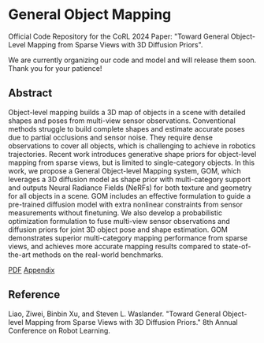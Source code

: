 # General Object Mapping
Official Code Repository for the CoRL 2024 Paper: "Toward General Object-Level Mapping from Sparse Views with 3D Diffusion Priors".

We are currently organizing our code and model and will release them soon. Thank you for your patience!


## Abstract

Object-level mapping builds a 3D map of objects in a scene with detailed shapes and poses from multi-view sensor observations. Conventional methods struggle to build complete shapes and estimate accurate poses due to partial occlusions and sensor noise. They require dense observations to cover all objects, which is challenging to achieve in robotics trajectories.  Recent work introduces generative shape priors for object-level mapping from sparse views, but is limited to single-category objects. In this work, we propose a General Object-level Mapping system, GOM, which leverages a 3D diffusion model as shape prior with multi-category support and outputs Neural Radiance Fields (NeRFs) for both texture and geometry for all objects in a scene. 
GOM includes an effective formulation to guide a pre-trained diffusion model with extra nonlinear constraints from sensor measurements without finetuning. We also develop a probabilistic optimization formulation to fuse multi-view sensor observations and diffusion priors for joint 3D object pose and shape estimation. 
GOM demonstrates superior multi-category mapping performance from sparse views, and achieves more accurate mapping results compared to state-of-the-art methods on the real-world benchmarks. 

[PDF](https://openreview.net/forum?id=rEteJcq61j) [Appendix](https://openreview.net/forum?id=rEteJcq61j) 


## Reference

Liao, Ziwei, Binbin Xu, and Steven L. Waslander. "Toward General Object-level Mapping from Sparse Views with 3D Diffusion Priors." 8th Annual Conference on Robot Learning.
